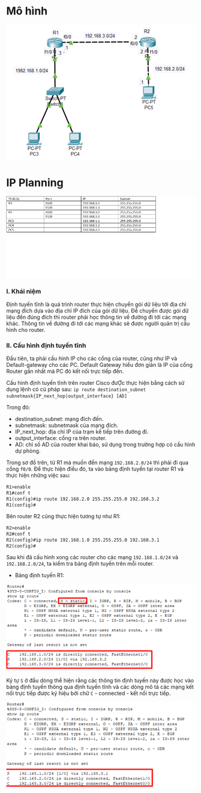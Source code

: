 # Mô hình

![dinh_tuyen_tinh](Pictures/cau_hinh_dinh_tuyen_tinh.png)
# IP Planning

![ip](Pictures/ip_tinh.png)
### I. Khái niệm
Định tuyến tĩnh là quá trình router thực hiện chuyển gói dữ liệu tới địa chỉ mạng đích dựa vào địa chỉ IP đích của gói dữ liệu. Để chuyển được gói dữ liệu đến đúng đích thì router phải học thông tin về đường đi tới các mạng khác. Thông tin về đường đi tới các mạng khác sẽ được người quản trị cấu hình cho router.


### II. Cấu hình định tuyến tĩnh
Đầu tiên, ta phải cấu hình IP cho các cổng của router, cũng như IP và Default-gateway cho các PC. Default Gateway hiểu đơn giản là IP của cổng Router gần nhất mà PC đó kết nối trực tiếp đến.

Cấu hình định tuyến tĩnh trên router Cisco đưỢc thực hiện bằng cách sử dụng lệnh có cú pháp sau: `ip route destination_subnet subnetmask{IP_next_hop|output_interface} [AD]`

Trong đó:
- destination_subnet: mạng đích đến.
- subnetmask: subnetmask của mạng đích.
- IP_next_hop: địa chỉ IP của trạm kế tiếp trên đường đi.
- output_interface: cổng ra trên router.
- AD: chỉ số AD của router khai báo, sử dụng trong trường hợp có cấu hình dự phòng.

Trong sơ đồ trên, từ R1 mà muốn đến mạng `192.168.2.0/24` thì phải đi qua cổng `f0/0`. Để thực hiện điều đó, ta vào bảng định tuyến tại router R1 và thực hiện những việc sau:
```
R1>enable
R1#conf t
R1(config)#ip route 192.168.2.0 255.255.255.0 192.168.3.2
R1(config)#
``` 

Bên router R2 cũng thực hiện tương tự như R1:
```
R2>enable
R2#conf t
R2(config)#ip route 192.168.1.0 255.255.255.0 192.168.3.1
R2(config)#
```

Sau khi đã cấu hình xong các router cho các mạng `192.168.1.0/24` và `192.168.2.0/24`, ta kiểm tra bảng định tuyến trên mỗi router.
- Bảng định tuyến R1:

![bang_dinh_tuyen](Pictures/r1.png)

Ký tự `S` ở đầu dòng thể hiện rằng các thông tin định tuyến này được học vào bảng định tuyến thông qua định tuyến tĩnh và các dòng mô tả các mạng kết nối trực tiếp được ký hiệu bởi chữ `C` - connected - kết nối trực tiếp.

![bang_r2](Pictures/r2.png)





















